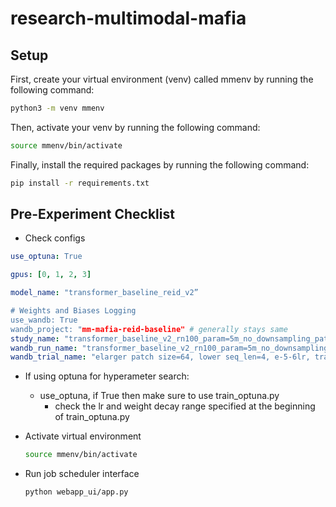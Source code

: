 # research-multimodal-mafia

## Setup 

First, create your virtual environment (venv) called mmenv by running the following command:
    
```bash
python3 -m venv mmenv
```

Then, activate your venv by running the following command:

```bash
source mmenv/bin/activate
```

Finally, install the required packages by running the following command:

```bash
pip install -r requirements.txt
```

## Pre-Experiment Checklist

- Check configs

```yaml
use_optuna: True

gpus: [0, 1, 2, 3]

model_name: "transformer_baseline_reid_v2”

# Weights and Biases Logging
use_wandb: True
wandb_project: "mm-mafia-reid-baseline" # generally stays same
study_name: "transformer_baseline_v2_rn100_param=5m_no_downsampling_patch=24" # experiment level
wandb_run_name: "transformer_baseline_v2_rn100_param=5m_no_downsampling_patch=24" # keep same as study_name
wandb_trial_name: "elarger patch size=64, lower seq_len=4, e-5-6lr, transformer_encoder=3" # trial_name under study
```

- If using optuna for hyperameter search:
    - use_optuna, if True then make sure to use train_optuna.py
        - check the lr and weight decay range specified at the beginning of train_optuna.py
- Activate virtual environment
    
    ```bash
    source mmenv/bin/activate
    ```
    
- Run job scheduler interface
    ```bash
    python webapp_ui/app.py
    ```
